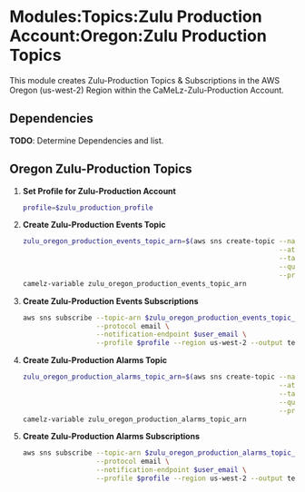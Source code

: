 # Modules:Topics:Zulu Production Account:Oregon:Zulu Production Topics

This module creates Zulu-Production Topics & Subscriptions in the AWS Oregon (us-west-2) Region within the
CaMeLz-Zulu-Production Account.

## Dependencies

**TODO**: Determine Dependencies and list.

## Oregon Zulu-Production Topics

1. **Set Profile for Zulu-Production Account**

    ```bash
    profile=$zulu_production_profile
    ```

1. **Create Zulu-Production Events Topic**

    ```bash
    zulu_oregon_production_events_topic_arn=$(aws sns create-topic --name Zulu-Production-Events \
                                                                   --attributes "DisplayName=ZULP Events" \
                                                                   --tags Key=Name,Value=Zulu-Production-Events-Topic Key=Company,Value=Zulu Key=Environment,Value=Production \
                                                                   --query 'TopicArn' \
                                                                   --profile $profile --region us-west-2 --output text)
    camelz-variable zulu_oregon_production_events_topic_arn
    ```

1. **Create Zulu-Production Events Subscriptions**

    ```bash
    aws sns subscribe --topic-arn $zulu_oregon_production_events_topic_arn \
                      --protocol email \
                      --notification-endpoint $user_email \
                      --profile $profile --region us-west-2 --output text
    ```

1. **Create Zulu-Production Alarms Topic**

    ```bash
    zulu_oregon_production_alarms_topic_arn=$(aws sns create-topic --name Zulu-Production-Alarms \
                                                                   --attributes "DisplayName=ZULP Alarms" \
                                                                   --tags Key=Name,Value=Zulu-Production-Alarms-Topic Key=Company,Value=Zulu Key=Environment,Value=Production \
                                                                   --query 'TopicArn' \
                                                                   --profile $profile --region us-west-2 --output text)
    camelz-variable zulu_oregon_production_alarms_topic_arn
    ```

1. **Create Zulu-Production Alarms Subscriptions**

    ```bash
    aws sns subscribe --topic-arn $zulu_oregon_production_alarms_topic_arn \
                      --protocol email \
                      --notification-endpoint $user_email \
                      --profile $profile --region us-west-2 --output text
    ```
